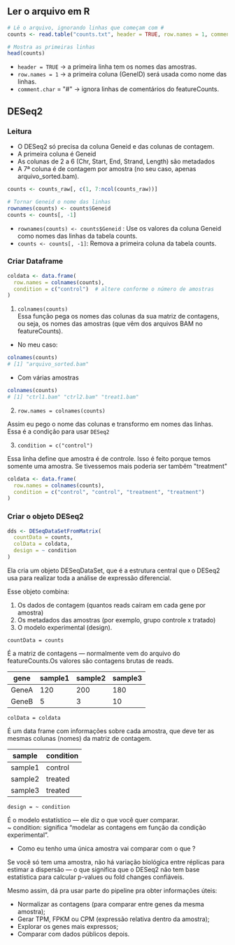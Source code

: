 ## Ler o arquivo em R

```R
# Lê o arquivo, ignorando linhas que começam com #
counts <- read.table("counts.txt", header = TRUE, row.names = 1, comment.char = "#")

# Mostra as primeiras linhas
head(counts)
```

- `header = TRUE` → a primeira linha tem os nomes das amostras.
- `row.names = 1` → a primeira coluna (GeneID) será usada como nome das linhas.
- `comment.char` = "#" → ignora linhas de comentários do featureCounts.

## DESeq2

### Leitura 
- O DESeq2 só precisa da coluna Geneid e das colunas de contagem.
- A primeira coluna é Geneid
- As colunas de 2 a 6 (Chr, Start, End, Strand, Length) são metadados
- A 7ª coluna é de contagem por amostra (no seu caso, apenas arquivo_sorted.bam).

```R
counts <- counts_raw[, c(1, 7:ncol(counts_raw))]

# Tornar Geneid o nome das linhas
rownames(counts) <- counts$Geneid
counts <- counts[, -1]
```
- `rownames(counts) <- counts$Geneid` : Use os valores da coluna Geneid como nomes das linhas da tabela counts.
- `counts <- counts[, -1]`: Remova a primeira coluna da tabela counts.

### Criar Dataframe 

```R
coldata <- data.frame(
  row.names = colnames(counts),
  condition = c("control")  # altere conforme o número de amostras
)
```

1) `colnames(counts)`<br>
Essa função pega os nomes das colunas da sua matriz de contagens, ou seja, os nomes das amostras (que vêm dos arquivos BAM no featureCounts).

- No meu caso: 
```R
colnames(counts)
# [1] "arquivo_sorted.bam"
```

- Com várias amostras
```R
colnames(counts)
# [1] "ctrl1.bam" "ctrl2.bam" "treat1.bam"
```

2) `row.names = colnames(counts)`

Assim eu pego o nome das colunas e transformo em nomes das linhas. Essa é a condição para usar `DESeq2`

3) `condition = c("control")`

Essa linha define que amostra é de controle. Isso é feito porque temos somente uma amostra. Se tivessemos mais poderia ser também "treatment"

```R
coldata <- data.frame(
  row.names = colnames(counts),
  condition = c("control", "control", "treatment", "treatment")
)
```

### Criar o objeto DESeq2

```R
dds <- DESeqDataSetFromMatrix(
  countData = counts,
  colData = coldata,
  design = ~ condition
)
```

Ela cria um objeto DESeqDataSet, que é a estrutura central que o DESeq2 usa para realizar toda a análise de expressão diferencial.

Esse objeto combina:
1) Os dados de contagem (quantos reads caíram em cada gene por amostra)<br>
2) Os metadados das amostras (por exemplo, grupo controle x tratado)<br>
3) O modelo experimental (design).

`countData = counts`

É a matriz de contagens — normalmente vem do arquivo do featureCounts.Os valores são contagens brutas de reads.

| gene  | sample1 | sample2 | sample3 |
| ----- | ------- | ------- | ------- |
| GeneA | 120     | 200     | 180     |
| GeneB | 5       | 3       | 10      |


`colData = coldata`

É um data frame com informações sobre cada amostra, que deve ter as mesmas colunas (nomes) da matriz de contagem.

| sample  | condition |
| ------- | --------- |
| sample1 | control   |
| sample2 | treated   |
| sample3 | treated   |


`design = ~ condition`

É o modelo estatístico — ele diz o que você quer comparar.<br>
~ condition: significa “modelar as contagens em função da condição experimental”.

- Como eu tenho uma única amostra vai comparar com o que ?

Se você só tem uma amostra, não há variação biológica entre réplicas para estimar a dispersão — o que significa que o DESeq2 não tem base estatística para calcular p-values ou fold changes confiáveis.

Mesmo assim, dá pra usar parte do pipeline pra obter informações úteis:
- Normalizar as contagens (para comparar entre genes da mesma amostra);
- Gerar TPM, FPKM ou CPM (expressão relativa dentro da amostra);
- Explorar os genes mais expressos;
- Comparar com dados públicos depois.







